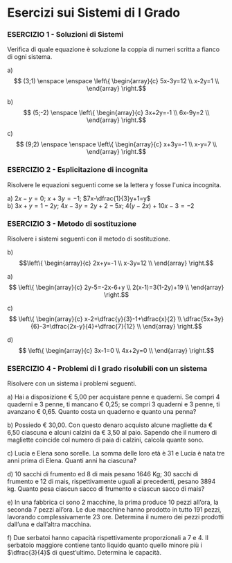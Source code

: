 
# Esercizi sui Sistemi di I Grado

### ESERCIZIO 1 - Soluzioni di Sistemi

Verifica di quale equazione è soluzione la coppia di numeri scritta a fianco di ogni sistema.    

a)  $$ (3;1) \enspace \enspace \left\{  
\begin{array}{c} 
5x-3y=12 \\  
x-2y=1 \\   
\end{array} 
\right.$$

b)  $$ (5;-2) \enspace \left\{  
\begin{array}{c} 
3x+2y=-1 \\  
6x-9y=2 \\   
\end{array} 
\right.$$

c)  $$ (9;2) \enspace \enspace \left\{  
\begin{array}{c} 
x+3y=-1 \\  
x-y=7 \\  
\end{array} 
\right.$$



### ESERCIZIO 2 - Esplicitazione di incognita

Risolvere le equazioni seguenti come se la lettera y fosse l'unica incognita.    

a) $2x-y=0$; $x+3y=-1$; $7x-\dfrac{1}{3}y+1=y$  
b) $3x+y=1-2y$; $4x-3y = 2y+2-5x$; $4(y - 2x) + 10x - 3 = -2$  



### ESERCIZIO 3 - Metodo di sostituzione

Risolvere i sistemi seguenti con il metodo di sostituzione. 

b)  $$\left\{  
\begin{array}{c} 
2x+y=-1 \\  
x-3y=12 \\   
\end{array} 
\right.$$

a)  $$ \left\{  
\begin{array}{c} 
2y-5=-2x-6+y \\  
2(x-1)=3(1-2y)+19 \\   
\end{array} 
\right.$$

c)  $$ \left\{  
\begin{array}{c} 
x-2=\dfrac{y}{3}-1+\dfrac{x}{2} \\  
\dfrac{5x+3y}{6}-3=\dfrac{2x-y}{4}+\dfrac{7}{12} \\  
\end{array} 
\right.$$

d)  $$ \left\{  
\begin{array}{c} 
3x-1=0 \\ 
4x+2y=0 \\ 
\end{array} 
\right.$$



### ESERCIZIO 4 - Problemi di I grado risolubili con un sistema

Risolvere con un sistema i problemi seguenti.  

a) Hai a disposizione € 5,00 per acquistare penne e quaderni. Se compri 4 quaderni e 3 penne, ti mancano
€ 0,25; se compri 3 quaderni e 3 penne, ti avanzano € 0,65. Quanto costa un quaderno e quanto una penna?  

b) Possiedo € 30,00. Con questo denaro acquisto alcune magliette da € 6,50 ciascuna e alcuni calzini da € 3,50 al paio. Sapendo che il numero di magliette coincide col numero di paia di calzini, calcola quante sono.    

c) Lucia e Elena sono sorelle. La somma delle loro età è 31 e Lucia è nata tre anni prima di Elena.
Quanti anni ha ciascuna?  

d) 10 sacchi di frumento ed 8 di mais pesano 1646 Kg; 30 sacchi di frumento e 12 di mais, rispettivamente uguali ai precedenti, pesano 3894 kg.
Quanto pesa ciascun sacco di frumento e ciascun sacco di mais?  

e) In una fabbrica ci sono 2 macchine, la prima produce 10 pezzi all’ora, la seconda 7 pezzi all’ora.
Le due macchine hanno prodotto in tutto 191 pezzi, lavorando complessivamente 23 ore. Determina il numero dei pezzi prodotti dall’una e dall’altra macchina.  

f) Due serbatoi hanno capacità rispettivamente proporzionali a 7 e 4. Il serbatoio maggiore contiene tanto liquido quanto quello minore più i $\dfrac{3}{4}$ di quest’ultimo. Determina le capacità. 

